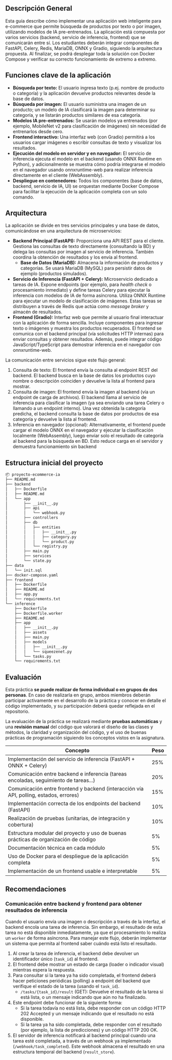 
## Descripción General

Esta guía describe cómo implementar una aplicación web inteligente para e-commerce que permite búsqueda de productos por texto o por imagen, utilizando modelos de IA pre-entrenados. La aplicación está compuesta por varios servicios (backend, servicio de inferencia, frontend) que se comunicarán entre sí. Los estudiantes deberán integrar componentes de FastAPI, Celery, Redis, MariaDB, ONNX y Gradio, siguiendo la arquitectura propuesta. Al finalizar, se podrá desplegar toda la solución con Docker Compose y verificar su correcto funcionamiento de extremo a extremo.

## Funciones clave de la aplicación

* **Búsqueda por texto:** El usuario ingresa texto (p.ej. nombre de producto o categoría) y la aplicación devuelve productos relevantes desde la base de datos.
* **Búsqueda por imagen:** El usuario suministra una imagen de un producto; un modelo de IA clasificará la imagen para determinar su categoría, y se listarán productos similares de esa categoría.
* **Modelos IA pre-entrenados:** Se usarán modelos ya entrenados (por ejemplo, MobileNet v2 para clasificación de imágenes) sin necesidad de entrenarlos desde cero.
* **Frontend interactivo:** Una interfaz web (con Gradio) permitirá a los usuarios cargar imágenes o escribir consultas de texto y visualizar los resultados.
* **Ejecución del modelo en servidor y en navegador:** El servicio de inferencia ejecuta el modelo en el backend (usando ONNX Runtime en Python), y adicionalmente se muestra cómo podría integrarse el modelo en el navegador usando onnxruntime-web para realizar inferencia directamente en el cliente (WebAssembly).
* **Despliegue en contenedores:** Todos los componentes (base de datos, backend, servicio de IA, UI) se orquestan mediante Docker Compose para facilitar la ejecución de la aplicación completa con un solo comando.

## Arquitectura

La aplicación se divide en tres servicios principales y una base de datos, comunicándose en una arquitectura de microservicios:
* **Backend Principal (FastAPI):** Proporciona una API REST para el cliente. Gestiona las consultas de texto directamente (consultando la BD) y delega las consultas por imagen al servicio de inferencia. También coordina la obtención de resultados y los envía al frontend.
    * **Base de Datos (MariaDB):** Almacena la información de productos y categorías. Se usará MariaDB (MySQL) para persistir datos de ejemplo (productos simulados).
* **Servicio de Inferencia (FastAPI + Celery):** Microservicio dedicado a tareas de IA. Expone endpoints (por ejemplo, para *health check* o procesamiento inmediato) y define tareas Celery para ejecutar la inferencia con modelos de IA de forma asíncrona. Utiliza ONNX Runtime para ejecutar un modelo de clasificación de imágenes. Estas tareas se distribuyen a través de Redis que actúa como *message broker* y almacén de resultados.
* **Frontend (Gradio):** Interfaz web que permite al usuario final interactuar con la aplicación de forma sencilla. Incluye componentes para ingresar texto o imágenes y muestra los productos recuperados. El frontend se comunica con el backend principal (vía solicitudes HTTP internas) para enviar consultas y obtener resultados. Además, puede integrar código JavaScript/TypeScript para demostrar inferencia en el navegador con onnxruntime-web.

La comunicación entre servicios sigue este flujo general:

1. Consulta de texto: El frontend envía la consulta al endpoint REST del backend. El backend busca en la base de datos los productos cuyo nombre o descripción coinciden y devuelve la lista al frontend para mostrar.
2.	Consulta de imagen: El frontend envía la imagen al backend (vía un endpoint de carga de archivos). El backend llama al servicio de inferencia para clasificar la imagen (ya sea enviando una tarea Celery o llamando a un endpoint interno). Una vez obtenida la categoría predicha, el backend consulta la base de datos por productos de esa categoría y devuelve la lista al frontend.
3.	Inferencia en navegador (opcional): Alternativamente, el frontend puede cargar el modelo ONNX en el navegador y ejecutar la clasificación localmente (WebAssembly), luego enviar solo el resultado de categoría al backend para la búsqueda en BD. Esto reduce carga en el servidor y demuestra funcionamiento sin backend 

## Estructura inicial del proyecto

```bash
📦 proyecto-ecommerce-ia
├── README.md
├── backend
│   ├── Dockerfile
│   ├── README.md
│   └── app
│       ├── __init__.py
│       ├── api
│       │   └── webhook.py
│       ├── controllers
│       ├── db
│       │   ├── entities
│       │   │   ├── __init__.py
│       │   │   ├── category.py
│       │   │   └── product.py
│       │   └── registry.py
│       ├── main.py
│       ├── services
│       └── state.py
├── data
│   └── init.sql
├── docker-compose.yaml
├── frontend
│   ├── Dockerfile
│   ├── README.md
│   ├── app.py
│   └── requirements.txt
└── inference
    ├── Dockerfile
    ├── Dockerfile.worker
    ├── README.md
    ├── app
    │   ├── __init__.py
    │   ├── assets
    │   ├── main.py
    │   ├── models
    │   │   ├── __init__.py
    │   │   └── squeezenet.py
    │   └── tasks.py
    └── requirements.txt
```

## Evaluación

Esta práctica **se puede realizar de forma individual o en grupos de dos personas**. En caso de realizarla en grupo, ambos miembros deberán participar activamente en el desarrollo de la práctica y conocer en detalle el código implementado, y su participación deberá quedar reflejada en el repositorio.

La evaluación de la práctica se realizará mediante **pruebas automáticas** y una **revisión manual** del código que valorará el diseño de las clases y métodos, la claridad y organización del código, y el uso de buenas prácticas de programación siguiendo los conceptos vistos en la asignatura.

| Concepto                                                                                          | Peso |
|---------------------------------------------------------------------------------------------------|------|
| Implementación del servicio de inferencia (FastAPI + ONNX + Celery)                               | 25%  |
| Comunicación entre backend e inferencia (tareas encoladas, seguimiento de tareas...)              | 20%  |
| Comunicación entre frontend y backend (interacción vía API, polling, estados, errores)            | 15%  |
| Implementación correcta de los endpoints del backend (FastAPI)                                    | 10%  |
| Realización de pruebas (unitarias, de integración y cobertura)                                    | 10%  |
| Estructura modular del proyecto y uso de buenas prácticas de organización de código               | 5%   |
| Documentación técnica en cada módulo                                                              | 5%   |
| Uso de Docker para el despliegue de la aplicación completa                                        | 5%   |
| Implementación de un frontend usable e interpretable                                              | 5%   |

## Recomendaciones

### Comunicación entre backend y frontend para obtener resultados de inferencia

Cuando el usuario envía una imagen o descripción a través de la interfaz, el backend encola una tarea de inferencia. Sin embargo, el resultado de esta tarea no está disponible inmediatamente, ya que el procesamiento lo realiza un `worker` de forma asíncrona. Para manejar este flujo, deberán implementar un sistema que permita al frontend saber cuándo está listo el resultado.

1.	Al crear la tarea de inferencia, el backend debe devolver un identificador único (`task_id`) al frontend.
2.	El frontend debe mostrar un estado de carga (loader o indicador visual) mientras espera la respuesta.
3.	Para consultar si la tarea ya ha sido completada, el frontend deberá hacer peticiones periódicas (polling) a endpoint del backend que verifique el estado de la tarea (usando el `task_id`).
    - `/tasks/{task_id}/result` (GET): Devuelve el resultado de la tarea si está lista, o un mensaje indicando que aún no ha finalizado.
4.	Este endpoint debe funcionar de la siguiente forma:
    - Si la tarea todavía no está lista, debe responder con un código HTTP 202 Accepted y un mensaje indicando que el resultado no está disponible.
    - Si la tarea ya ha sido completada, debe responder con el resultado (por ejemplo, la lista de predicciones) y un código HTTP 200 OK.
5.  El servidor de inferencia notificará al backend principal cuando una tarea esté completada, a través de un webhook ya implementado (`/webhook/task_completed`). Este webhook almacena el resultado en una estructura temporal del backend (`result_store`).